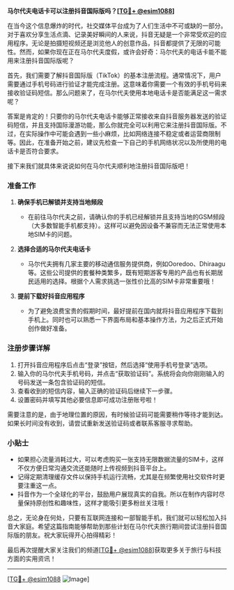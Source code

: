 **马尔代夫电话卡可以注册抖音国际版吗？[[TG💪+ @esim1088](https://t.me/s/esim1088)]**

在当今这个信息爆炸的时代，社交媒体平台成为了人们生活中不可或缺的一部分。对于喜欢分享生活点滴、记录美好瞬间的人来说，抖音无疑是一个非常受欢迎的应用程序。无论是拍摄短视频还是浏览他人的创意作品，抖音都提供了无限的可能性。然而，如果你现在正在马尔代夫度假，或许会好奇：马尔代夫的电话卡能不能用来注册抖音国际版呢？

首先，我们需要了解抖音国际版（TikTok）的基本注册流程。通常情况下，用户需要通过手机号码进行验证才能完成注册。这意味着你需要一个有效的手机号码来接收验证码短信。那么问题来了，在马尔代夫使用本地电话卡是否能满足这一需求呢？

答案是肯定的！只要你的马尔代夫电话卡能够正常接收来自抖音服务器发送的验证码短信，并且支持国际漫游功能，那么你就完全可以利用它来注册抖音国际版。不过，在实际操作中可能会遇到一些小麻烦，比如网络连接不稳定或者运营商限制等。因此，在准备开始之前，建议先检查一下自己的手机网络状况以及所使用的电话卡是否符合要求。

接下来我们就具体来说说如何在马尔代夫顺利地注册抖音国际版吧！

### 准备工作

1. **确保手机已解锁并支持当地频段**
   - 在前往马尔代夫之前，请确认你的手机已经解锁并且支持当地的GSM频段（大多数智能手机都支持）。这样可以避免因设备不兼容而无法正常使用本地SIM卡的问题。
   
2. **选择合适的马尔代夫电话卡**
   - 马尔代夫拥有几家主要的移动通信服务提供商，例如Ooredoo、Dhiraagu等。这些公司提供的套餐种类繁多，既有短期游客专用的产品也有长期居民适用的选择。根据个人需求挑选一张性价比高的SIM卡非常重要哦！

3. **提前下载好抖音应用程序**
   - 为了避免浪费宝贵的假期时间，最好提前在国内就将抖音应用程序下载到手机上。同时也可以熟悉一下界面布局和基本操作方法，为之后正式开始创作做好准备。

### 注册步骤详解

1. 打开抖音应用程序后点击“登录”按钮，然后选择“使用手机号登录”选项。
2. 输入你的马尔代夫手机号码，并点击“获取验证码”。系统将会向你刚刚输入的号码发送一条包含验证码的短信。
3. 查看收到的短信内容，输入正确的验证码后继续下一步骤。
4. 设置密码并填写其他必要信息即可成功注册账号啦！

需要注意的是，由于地理位置的原因，有时候验证码可能需要稍作等待才能到达。如果长时间没有收到，请尝试重新发送验证码或者联系客服寻求帮助。

### 小贴士

- 如果担心流量消耗过大，可以考虑购买一张支持无限数据流量的SIM卡，这样不仅方便日常沟通交流还能随时上传视频到抖音平台上。
- 记得定期清理缓存文件以保持手机运行流畅，尤其是在频繁使用社交软件时更要注重这一点。
- 抖音作为一个全球化的平台，鼓励用户展现真实的自我。所以在制作内容时尽量保持原创性和趣味性，这样才能吸引更多粉丝关注哦！

总之，无论身在何处，只要有互联网连接和一部智能手机，我们就可以轻松加入抖音大家庭。希望这篇指南能够帮助到那些计划在马尔代夫旅行期间尝试注册抖音国际版的朋友。祝大家玩得开心拍得精彩！

最后再次提醒大家关注我们的频道[[TG💪+ @esim1088](https://t.me/s/esim1088)]获取更多关于旅行与科技方面的实用资讯！

---

[[TG💪+ @esim1088](https://t.me/s/esim1088) ![Image](https://i.postimg.cc/4NQfJmqS/Snipaste-2025-05-13-00-14-12.png)]